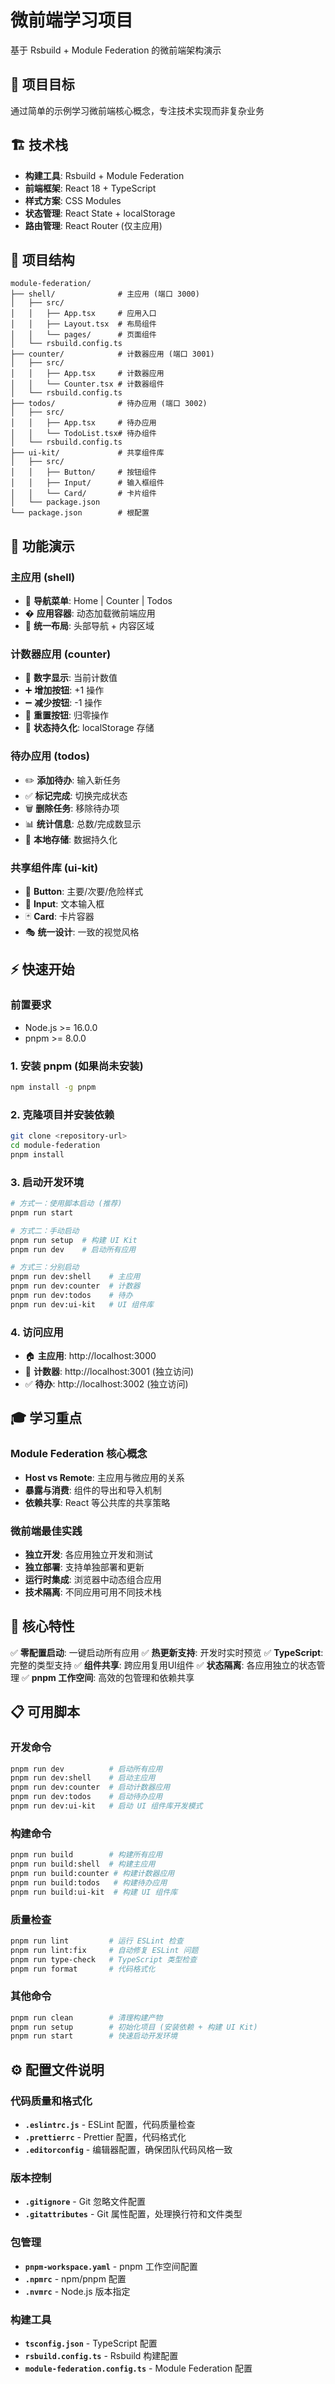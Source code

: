 # 微前端学习项目

基于 Rsbuild + Module Federation 的微前端架构演示

## 🎯 项目目标

通过简单的示例学习微前端核心概念，专注技术实现而非复杂业务

## 🏗️ 技术栈

- **构建工具**: Rsbuild + Module Federation
- **前端框架**: React 18 + TypeScript
- **样式方案**: CSS Modules
- **状态管理**: React State + localStorage
- **路由管理**: React Router (仅主应用)

## 📁 项目结构

```
module-federation/
├── shell/              # 主应用 (端口 3000)
│   ├── src/
│   │   ├── App.tsx     # 应用入口
│   │   ├── Layout.tsx  # 布局组件
│   │   └── pages/      # 页面组件
│   └── rsbuild.config.ts
├── counter/            # 计数器应用 (端口 3001)
│   ├── src/
│   │   ├── App.tsx     # 计数器应用
│   │   └── Counter.tsx # 计数器组件
│   └── rsbuild.config.ts
├── todos/              # 待办应用 (端口 3002)
│   ├── src/
│   │   ├── App.tsx     # 待办应用
│   │   └── TodoList.tsx# 待办组件
│   └── rsbuild.config.ts
├── ui-kit/             # 共享组件库
│   ├── src/
│   │   ├── Button/     # 按钮组件
│   │   ├── Input/      # 输入框组件
│   │   └── Card/       # 卡片组件
│   └── package.json
└── package.json        # 根配置
```

## 🎨 功能演示

### 主应用 (shell)

- 🧭 **导航菜单**: Home | Counter | Todos
- � **应用容器**: 动态加载微前端应用
- 🎨 **统一布局**: 头部导航 + 内容区域

### 计数器应用 (counter)

- 🔢 **数字显示**: 当前计数值
- ➕ **增加按钮**: +1 操作
- ➖ **减少按钮**: -1 操作
- 🔄 **重置按钮**: 归零操作
- 💾 **状态持久化**: localStorage 存储

### 待办应用 (todos)

- ✏️ **添加待办**: 输入新任务
- ✅ **标记完成**: 切换完成状态
- 🗑️ **删除任务**: 移除待办项
- 📊 **统计信息**: 总数/完成数显示
- 💾 **本地存储**: 数据持久化

### 共享组件库 (ui-kit)

- 🎨 **Button**: 主要/次要/危险样式
- 📝 **Input**: 文本输入框
- 🃏 **Card**: 卡片容器
- 🎭 **统一设计**: 一致的视觉风格

## ⚡ 快速开始

### 前置要求

- Node.js >= 16.0.0
- pnpm >= 8.0.0

### 1. 安装 pnpm (如果尚未安装)

```bash
npm install -g pnpm
```

### 2. 克隆项目并安装依赖

```bash
git clone <repository-url>
cd module-federation
pnpm install
```

### 3. 启动开发环境

```bash
# 方式一：使用脚本启动 (推荐)
pnpm run start

# 方式二：手动启动
pnpm run setup  # 构建 UI Kit
pnpm run dev    # 启动所有应用

# 方式三：分别启动
pnpm run dev:shell    # 主应用
pnpm run dev:counter  # 计数器
pnpm run dev:todos    # 待办
pnpm run dev:ui-kit   # UI 组件库
```

### 4. 访问应用

- 🏠 **主应用**: http://localhost:3000
- 🔢 **计数器**: http://localhost:3001 (独立访问)
- ✅ **待办**: http://localhost:3002 (独立访问)

## 🎓 学习重点

### Module Federation 核心概念

- **Host vs Remote**: 主应用与微应用的关系
- **暴露与消费**: 组件的导出和导入机制
- **依赖共享**: React 等公共库的共享策略

### 微前端最佳实践

- **独立开发**: 各应用独立开发和测试
- **独立部署**: 支持单独部署和更新
- **运行时集成**: 浏览器中动态组合应用
- **技术隔离**: 不同应用可用不同技术栈

## 🚀 核心特性

✅ **零配置启动**: 一键启动所有应用
✅ **热更新支持**: 开发时实时预览
✅ **TypeScript**: 完整的类型支持
✅ **组件共享**: 跨应用复用UI组件
✅ **状态隔离**: 各应用独立的状态管理
✅ **pnpm 工作空间**: 高效的包管理和依赖共享

## 📋 可用脚本

### 开发命令

```bash
pnpm run dev          # 启动所有应用
pnpm run dev:shell    # 启动主应用
pnpm run dev:counter  # 启动计数器应用
pnpm run dev:todos    # 启动待办应用
pnpm run dev:ui-kit   # 启动 UI 组件库开发模式
```

### 构建命令

```bash
pnpm run build        # 构建所有应用
pnpm run build:shell  # 构建主应用
pnpm run build:counter # 构建计数器应用
pnpm run build:todos   # 构建待办应用
pnpm run build:ui-kit  # 构建 UI 组件库
```

### 质量检查

```bash
pnpm run lint         # 运行 ESLint 检查
pnpm run lint:fix     # 自动修复 ESLint 问题
pnpm run type-check   # TypeScript 类型检查
pnpm run format       # 代码格式化
```

### 其他命令

```bash
pnpm run clean        # 清理构建产物
pnpm run setup        # 初始化项目 (安装依赖 + 构建 UI Kit)
pnpm run start        # 快速启动开发环境
```

## ⚙️ 配置文件说明

### 代码质量和格式化

- **`.eslintrc.js`** - ESLint 配置，代码质量检查
- **`.prettierrc`** - Prettier 配置，代码格式化
- **`.editorconfig`** - 编辑器配置，确保团队代码风格一致

### 版本控制

- **`.gitignore`** - Git 忽略文件配置
- **`.gitattributes`** - Git 属性配置，处理换行符和文件类型

### 包管理

- **`pnpm-workspace.yaml`** - pnpm 工作空间配置
- **`.npmrc`** - npm/pnpm 配置
- **`.nvmrc`** - Node.js 版本指定

### 构建工具

- **`tsconfig.json`** - TypeScript 配置
- **`rsbuild.config.ts`** - Rsbuild 构建配置
- **`module-federation.config.ts`** - Module Federation 配置
